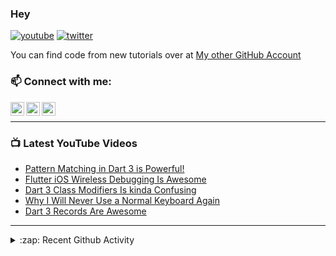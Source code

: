 ### Hey

[![youtube](https://img.shields.io/static/v1?label=@RobertBrunhage&message=Subscribe&logo=YouTube&color=FF0000&style=for-the-badge)](http://bit.ly/2SUyRhx)
[![twitter](https://img.shields.io/twitter/follow/robertbrunhage?color=%231DA1F2&logo=twitter&style=for-the-badge)](https://twitter.com/intent/follow?original_referer=https%3A%2F%2Fgithub.com%2Frobertbrunhage&screen_name=robertbrunhage)

You can find code from new tutorials over at [My other GitHub Account](https://github.com/Robert-Brunhage-Organization)

### 📫 Connect with me:

[<img align="left" alt="RobertBrunhage | YouTube" width="22px" src="https://cdn.jsdelivr.net/npm/simple-icons@v3/icons/youtube.svg" />][youtube]
[<img align="left" alt="RobertBrunhage | Twitter" width="22px" src="https://cdn.jsdelivr.net/npm/simple-icons@v3/icons/twitter.svg" />][twitter]
[<img align="left" alt="RobertBrunhageDev | Instagram" width="22px" src="https://cdn.jsdelivr.net/npm/simple-icons@v3/icons/instagram.svg" />][instagram]

<br />

---

### 📺 Latest YouTube Videos
<!-- YOUTUBE:START -->
- [Pattern Matching in Dart 3 is Powerful!](https://www.youtube.com/watch?v=j3fzeDpd2ts)
- [Flutter iOS Wireless Debugging Is Awesome](https://www.youtube.com/watch?v=atbStqnPXC8)
- [Dart 3 Class Modifiers Is kinda Confusing](https://www.youtube.com/watch?v=Od49lG0ez0o)
- [Why I Will Never Use a Normal Keyboard Again](https://www.youtube.com/watch?v=t4KCvFumRMs)
- [Dart 3 Records Are Awesome](https://www.youtube.com/watch?v=aWOyc3HG9XM)
<!-- YOUTUBE:END -->

---

<details>
  <summary>:zap: Recent Github Activity</summary>
  
<!--START_SECTION:activity-->
1. ❗ Opened issue [#28](https://github.com/rianadon/Cosmos-Keyboards/issues/28) in [rianadon/Cosmos-Keyboards](https://github.com/rianadon/Cosmos-Keyboards)
2. 🗣 Commented on [#1431](https://github.com/zino-hofmann/graphql-flutter/pull/1431#issuecomment-2260288210) in [zino-hofmann/graphql-flutter](https://github.com/zino-hofmann/graphql-flutter)
3. 🗣 Commented on [#32](https://github.com/frankroeder/parrot.nvim/issues/32#issuecomment-2257642538) in [frankroeder/parrot.nvim](https://github.com/frankroeder/parrot.nvim)
4. 🗣 Commented on [#32](https://github.com/frankroeder/parrot.nvim/issues/32#issuecomment-2257485228) in [frankroeder/parrot.nvim](https://github.com/frankroeder/parrot.nvim)
5. 🗣 Commented on [#35](https://github.com/frankroeder/parrot.nvim/issues/35#issuecomment-2254955362) in [frankroeder/parrot.nvim](https://github.com/frankroeder/parrot.nvim)
<!--END_SECTION:activity-->

</details>

[twitter]: https://twitter.com/robertbrunhage
[youtube]: https://youtube.com/c/robertbrunhage
[instagram]: https://instagram.com/robertbrunhagedev

